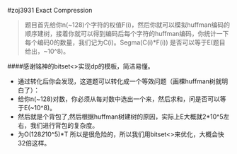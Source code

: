 #zoj3931 Exact Compression
>题目首先给你n(~128)个字符的权值F(i)，然后你就可以模拟huffman编码的顺序建树，接着你就可以得到编码后每个字符的huffman编码，你统计一下每个编码0的数量，我们记为C(i)。Segma(C(i)*F(i)) 是否可以等于E(题目给出，~10^8)。<br>

####感谢铭神的bitset<>实现dp的模板，简洁易懂。
* 通过转化后你会发现，这道题可以转化成一个等效问题（画棵huffman树就明白了）：<br>
* 给你n(~128)对数，你必须从每对数中选出一个来，然后求和，问是否可以等于E(~10^8)。<br>
* 然后就是个背包了,然后根据huffman树建树的原因，实际上E大概就2*10^5左右，我们进行背包的复杂度。<br>
* 为O(128*2*10^5)*T 所以是很危险的，所以我们用bitset<>来优化，大概会快32倍这样。<br>